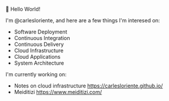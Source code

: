 👋 Hello World!

I'm @carlesloriente, and here are a few things I'm interesed on:

- Software Deployment
- Continuous Integration
- Continuous Delivery
- Cloud Infrastructure
- Cloud Applications
- System Architecture

I'm currently working on:

- Notes on cloud infrastructure https://carlesloriente.github.io/
- Meiditizi https://www.meiditizi.com/

<!---
carlesloriente/carlesloriente is a ✨ special ✨ repository because its `README.md` (this file) appears on your GitHub profile.
You can click the Preview link to take a look at your changes.
--->
